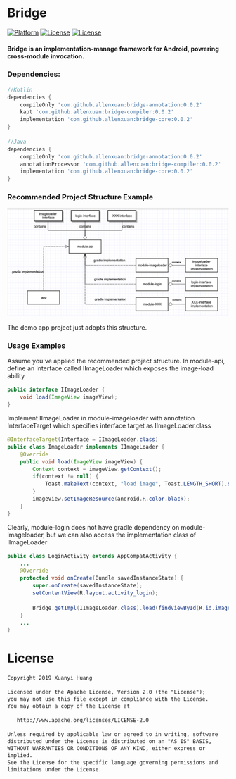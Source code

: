 # Bridge
[![Platform](https://img.shields.io/badge/Platform-Android-green.svg)](https://developer.android.com/index.html)
[![License](https://img.shields.io/badge/Version-0.0.2-blue.svg)](https://jcenter.bintray.com/com/github/allenxuan/)
[![License](https://img.shields.io/badge/License-Apache%202.0-red.svg)](http://www.apache.org/licenses/LICENSE-2.0)

#### Bridge is an implementation-manage framework for Android, powering cross-module invocation.

### Dependencies:
```groovy
//Kotlin
dependencies {
    compileOnly 'com.github.allenxuan:bridge-annotation:0.0.2'
    kapt 'com.github.allenxuan:bridge-compiler:0.0.2'
    implementation 'com.github.allenxuan:bridge-core:0.0.2'
}

//Java
dependencies {
    compileOnly 'com.github.allenxuan:bridge-annotation:0.0.2'
    annotationProcessor 'com.github.allenxuan:bridge-compiler:0.0.2'
    implementation 'com.github.allenxuan:bridge-core:0.0.2'
}
```

### Recommended Project Structure Example
![recommended_project_structure](/art/recommend_project_structure.png)

The demo app project just adopts this structure.

### Usage Examples
Assume you've applied the recommended project structure.
In module-api, define an interface called IImageLoader which exposes the image-load ability
```java
public interface IImageLoader {
    void load(ImageView imageView);
}
```
Implement IImageLoader in module-imageloader with annotation InterfaceTarget which specifies interface target as IImageLoader.class
```java
@InterfaceTarget(Interface = IImageLoader.class)
public class ImageLoader implements IImageLoader {
    @Override
    public void load(ImageView imageView) {
        Context context = imageView.getContext();
        if(context != null) {
            Toast.makeText(context, "load image", Toast.LENGTH_SHORT).show();
        }
        imageView.setImageResource(android.R.color.black);
    }
}
```

Clearly, module-login does not have gradle dependency
on module-imageloader, but we can also access the implementation class of IImageLoader
```java
public class LoginActivity extends AppCompatActivity {
    ...
    @Override
    protected void onCreate(Bundle savedInstanceState) {
        super.onCreate(savedInstanceState);
        setContentView(R.layout.activity_login);

        Bridge.getImpl(IImageLoader.class).load(findViewById(R.id.image_view));
    }
    ...
}
```

# License
```
Copyright 2019 Xuanyi Huang

Licensed under the Apache License, Version 2.0 (the "License");
you may not use this file except in compliance with the License.
You may obtain a copy of the License at

   http://www.apache.org/licenses/LICENSE-2.0

Unless required by applicable law or agreed to in writing, software
distributed under the License is distributed on an "AS IS" BASIS,
WITHOUT WARRANTIES OR CONDITIONS OF ANY KIND, either express or implied.
See the License for the specific language governing permissions and
limitations under the License.
```

